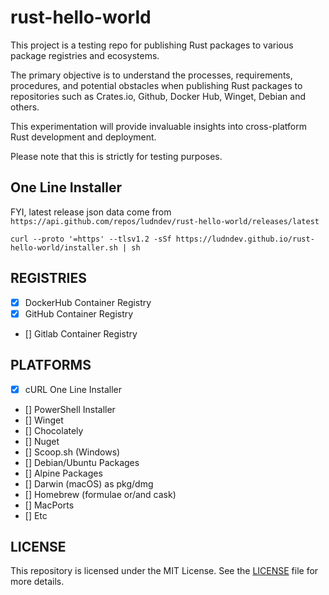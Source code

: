# rust-hello-world

This project is a testing repo for publishing Rust packages to various package registries and ecosystems.

The primary objective is to understand the processes, requirements, procedures, and potential obstacles when publishing
Rust packages to repositories such as Crates.io, Github, Docker Hub, Winget, Debian and others.

This experimentation will provide invaluable insights into cross-platform Rust development and deployment.

Please note that this is strictly for testing purposes.

## One Line Installer

FYI, latest release json data come from `https://api.github.com/repos/ludndev/rust-hello-world/releases/latest`

```shell
curl --proto '=https' --tlsv1.2 -sSf https://ludndev.github.io/rust-hello-world/installer.sh | sh
```

## REGISTRIES

- [x] DockerHub Container Registry
- [x] GitHub Container Registry
- [] Gitlab Container Registry

## PLATFORMS

- [x] cURL One Line Installer
- [] PowerShell Installer
- [] Winget
- [] Chocolately
- [] Nuget
- [] Scoop.sh (Windows)
- [] Debian/Ubuntu Packages
- [] Alpine Packages
- [] Darwin (macOS) as pkg/dmg
- [] Homebrew (formulae or/and cask)
- [] MacPorts
- [] Etc

## LICENSE

This repository is licensed under the MIT License. See the [LICENSE](LICENSE) file for more details.
